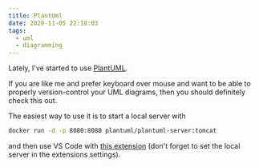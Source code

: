 ```yaml
---
title: PlantUml
date: 2020-11-05 22:18:03
tags:
  - uml
  - diagramming
---
```


Lately, I've started to use [PlantUML](https://plantuml.com). 

If you are like me and prefer keyboard over mouse and want to be able to properly version-control your UML diagrams, then you should definitely check this out.

The easiest way to use it is to start a local server with 
```sh
docker run -d -p 8080:8080 plantuml/plantuml-server:tomcat
```

and then use VS Code with [this extension](https://marketplace.visualstudio.com/items?itemName=jebbs.plantuml) (don't forget to set the local server in the extensions settings).


